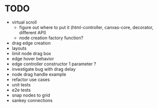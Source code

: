 # TODO

- virtual scroll
  - figure out where to put it (html-controller, canvas-core, decorator, different API)
  - node creation factory function?
- drag edge creation
- layouts
- limit node drag box
- edge hover behavior
- edge controller constructor 1 parameter ?
- investigate bug with drag delay
- node drag handle example
- refactor use cases
- unit tests
- e2e tests
- snap nodes to grid
- sankey connections

